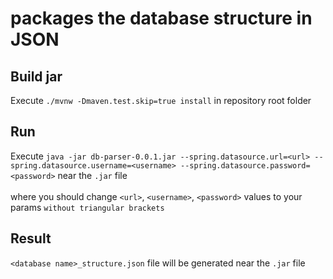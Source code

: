#  packages the database structure in JSON

## Build jar
Execute `./mvnw -Dmaven.test.skip=true install` in repository root folder

## Run
Execute `java -jar db-parser-0.0.1.jar --spring.datasource.url=<url> --spring.datasource.username=<username> --spring.datasource.password=<password>` near the `.jar` file
<br /><br />where you should change `<url>`, `<username>`, `<password>` values to your params `without triangular brackets`

## Result
`<database name>_structure.json` file will be generated near the `.jar` file
